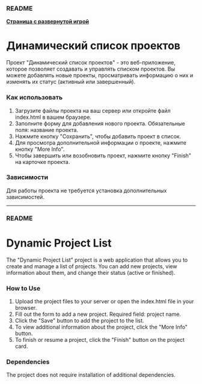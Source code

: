 ### README

[**Страница с развернутой игрой**](https://dynamic-task-list.vercel.app/)

# Динамический список проектов

Проект "Динамический список проектов" - это веб-приложение, которое позволяет создавать и управлять списком проектов. Вы можете добавлять новые проекты, просматривать информацию о них и изменять их статус (активный или завершенный).

### Как использовать

1. Загрузите файлы проекта на ваш сервер или откройте файл index.html в вашем браузере.
2. Заполните форму для добавления нового проекта. Обязательные поля: название проекта.
3. Нажмите кнопку "Сохранить", чтобы добавить проект в список.
4. Для просмотра дополнительной информации о проекте, нажмите кнопку "More Info".
5. Чтобы завершить или возобновить проект, нажмите кнопку "Finish" на карточке проекта.

### Зависимости

Для работы проекта не требуется установка дополнительных зависимостей.

---

### README

# Dynamic Project List

The "Dynamic Project List" project is a web application that allows you to create and manage a list of projects. You can add new projects, view information about them, and change their status (active or finished).

### How to Use

1. Upload the project files to your server or open the index.html file in your browser.
2. Fill out the form to add a new project. Required field: project name.
3. Click the "Save" button to add the project to the list.
4. To view additional information about the project, click the "More Info" button.
5. To finish or resume a project, click the "Finish" button on the project card.

### Dependencies

The project does not require installation of additional dependencies.
